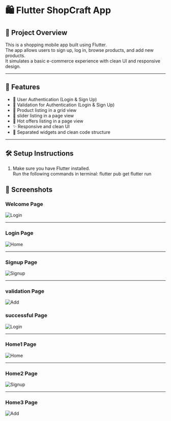 # 🛍️ Flutter ShopCraft App

## 📱 Project Overview
This is a shopping mobile app built using Flutter.  
The app allows users to sign up, log in, browse products, and add new products.  
It simulates a basic e-commerce experience with clean UI and responsive design.

---

## 🚀 Features
- 🔐 User Authentication (Login & Sign Up)
- 🔐 Validation for Authentication (Login & Sign Up)
- 🛒 Product listing in a grid view
- 🛒 slider listing in a page view
- 🛒 Hot offers listing in a page view
- ✨ Responsive and clean UI
- 🧼 Separated widgets and clean code structure

---

## 🛠️ Setup Instructions

1. Make sure you have Flutter installed.  
   Run the following commands in terminal:
      flutter pub get
      flutter run

## 📸 Screenshots

###  Welcome Page
![Login](screenshots/1.png)

---

### Login Page
![Home](screenshots/2.png)

---

### Signup Page
![Signup](screenshots/3.png)

---

### validation Page
![Add](screenshots/4.png)

### successful Page
![Login](screenshots/5.png)

---

### Home1 Page
![Home](screenshots/6.png)

---

### Home2 Page
![Signup](screenshots/7.png)

---

### Home3 Page
![Add](screenshots/8.png)
